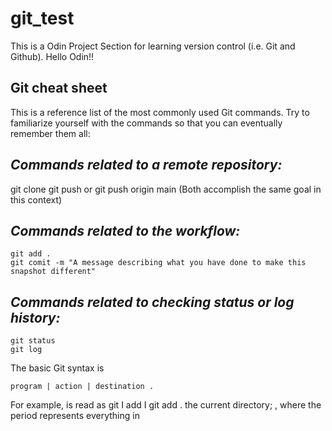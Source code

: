 # git_test
This is a Odin Project Section for learning version control (i.e. Git and Github).
Hello Odin!!
## Git cheat sheet 
This is a reference list of the most commonly used Git commands. Try to familiarize yourself with the
commands so that you can eventually remember them all:
## *_Commands related to a remote repository:_*
git clone
git push or git push origin main (Both accomplish the same goal in this
context)
## *_Commands related to the workflow:_*
```
git add .
git comit -m "A message describing what you have done to make this snapshot different"
```
## *_Commands related to checking status or log history:_*
```
git status
git log
```
The basic Git syntax is 
```
program | action | destination .
```
For example,
is read as git I add I
git add .
the current directory;
, where the period represents everything in